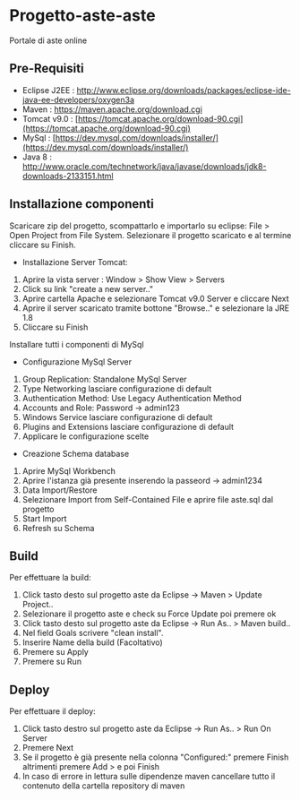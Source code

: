 # **Progetto-aste-aste**

Portale di aste online

## **Pre-Requisiti**

- Eclipse J2EE : http://www.eclipse.org/downloads/packages/eclipse-ide-java-ee-developers/oxygen3a
- Maven : https://maven.apache.org/download.cgi
- Tomcat v9.0 : [https://tomcat.apache.org/download-90.cgi](https://tomcat.apache.org/download-90.cgi)
- MySql : [https://dev.mysql.com/downloads/installer/](https://dev.mysql.com/downloads/installer/)
- Java 8 : http://www.oracle.com/technetwork/java/javase/downloads/jdk8-downloads-2133151.html

## **Installazione componenti**

Scaricare zip del progetto, scompattarlo e importarlo su eclipse: File &gt; Open Project from File System. Selezionare il progetto scaricato e al termine cliccare su Finish.

- Installazione Server Tomcat:

1. Aprire la vista server : Window &gt; Show View &gt; Servers
2. Click su link &quot;create a new server..&quot;
3. Aprire cartella Apache e selezionare Tomcat v9.0 Server e cliccare Next
4. Aprire il server scaricato tramite bottone &quot;Browse..&quot; e selezionare la JRE 1.8
5. Cliccare su Finish

Installare tutti i componenti di MySql

- Configurazione MySql Server

1. Group Replication: Standalone MySql Server
2. Type Networking lasciare configurazione di default
3. Authentication Method: Use Legacy Authentication Method
4. Accounts and Role: Password -&gt; admin123
5. Windows Service lasciare configurazione di default
6. Plugins and Extensions lasciare configurazione di default
7. Applicare le configurazione scelte

- Creazione Schema database

1. Aprire MySql Workbench
2. Aprire l&#39;istanza già presente inserendo la passeord -&gt; admin1234
3. Data Import/Restore
4. Selezionare Import from Self-Contained File e aprire file aste.sql dal progetto
5. Start Import
6. Refresh su Schema

## **Build**

Per effettuare la build:

1. Click tasto desto sul progetto aste da Eclipse -&gt; Maven &gt; Update Project..
2. Selezionare il progetto aste e check su Force Update poi premere ok
3. Click tasto desto sul progetto aste da Eclipse -&gt; Run As.. &gt; Maven build..
4. Nel field Goals scrivere &quot;clean install&quot;.
5. Inserire Name della build (Facoltativo)
6. Premere su Apply
7. Premere su Run

## **Deploy**

Per effettuare il deploy:

1. Click tasto destro sul progetto aste da Eclipse -&gt; Run As.. &gt; Run On Server
2. Premere Next
3. Se il progetto è già presente nella colonna &quot;Configured:&quot; premere Finish altrimenti premere Add &gt; e poi Finish
4. In caso di errore in lettura sulle dipendenze maven cancellare tutto il contenuto della cartella repository di maven
